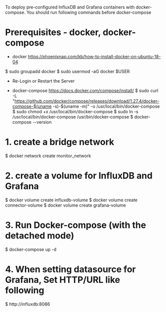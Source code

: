 To deploy pre-configured InfluxDB and Grafana containers with docker-compose.
You should run following commands before docker-compose

# Prerequisites - docker, docker-compose

- docker <https://phoenixnap.com/kb/how-to-install-docker-on-ubuntu-18-04>

$ sudo groupadd docker
$ sudo usermod -aG docker $USER
- Re-Login or Restart the Server

- docker-compose
<https://docs.docker.com/compose/install/>
$ sudo curl -L "https://github.com/docker/compose/releases/download/1.27.4/docker-compose-$(uname -s)-$(uname -m)" -o /usr/local/bin/docker-compose
$ sudo chmod +x /usr/local/bin/docker-compose
$ sudo ln -s /usr/local/bin/docker-compose /usr/bin/docker-compose
$ docker-compose --version

# 1. create a bridge network

$ docker network create monitor_network

# 2. create a volume for InfluxDB and Grafana

$ docker volume create influxdb-volume
$ docker volume create connector-volume
$ docker volume create grafana-volume

# 3. Run Docker-compose (with the detached mode)

$ docker-compose up -d

# 4. When setting datasource for Grafana, Set HTTP/URL like following

$ http://influxdb:8086
